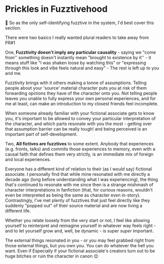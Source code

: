# Prickles in Fuzztivehood

🎉 So as the only self-identifying fuzztive in the system, I'd best cover this section. 

There were two basics I really wanted plural readers to take away from PR#1

One, **Fuzztivity doesn't imply any particular causality** - saying we "come from'' something doesn't instantly mean "brought to existence by it'' - it means stuff like "I was shaken loose by watching this" or "expressing through this look and vibe feels natural and easy" - The rest is left up to you and me. 

Fuzztivity brings with it others making a tonne of assumptions. Telling people about your 'source' material character puts you at risk of them forwarding opinions they have of the character onto you. Not telling people leaves you unable to fully express your own personal experiences, and for me at least, can make an introduction to my closest friends feel incomplete.

When someone already familiar with your fictional associate gets to know you, it's important to be allowed to convey your particular interpretation of the character, and which parts resonate with you the most - getting over that assumption barrier can be really tough! and being perceived is an important part of self-development. 

Two, **All fictives are fuzztives** to some extent. Anybody that experiences (e.g. fronts, talks) and commits those experiences to memory, even with a causal faith that defines them very strictly, is an immediate mix of foreign and local experiences. 

Everyone has a different kind of relation to their (as I would say) fictional associate. I personally find that while mine resonated with me directly a decade ago (long before understanding what I was experiencing), the thing that's continued to resonate with me since then is a strange mishmash of character interpretations in fanfiction (that, for curious reasons, wouldn't even be interpreted as being the same as character even in-story). Contrastingly, I've met plenty of fuzztives that just feel directly like they suddenly "popped out" of their source material and are now living a different life. 

Whether you relate loosely from the very start or not, I feel like allowing yourself to reinterpret and reimagine yourself in whatever way feels right - and to let yourself grow and, well, be dynamic - is super _super_ important. 

The external things resonated in you - or you may feel grabbed right from those external things, but you own you. You can do whatever the hell you want. Even if Especially if your fictional associate's creators turn out to be huge bitches or ruin the character in canon 😌
